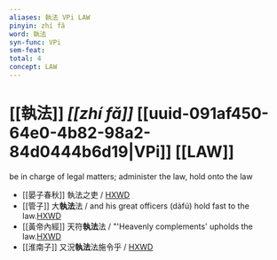 ```yaml
---
aliases: 執法 VPi LAW
pinyin: zhí fǎ
word: 執法
syn-func: VPi
sem-feat: 
total: 4
concept: LAW 
---
```

# [[執法]] *[[zhí fǎ]]*  [[uuid-091af450-64e0-4b82-98a2-84d0444b6d19|VPi]] [[LAW]]
be in charge of legal matters; administer the law, hold onto the law
 - [[晏子春秋]] 執法之吏 / [HXWD](https://hxwd.org/textview.html?location=KR2g0003_tls_001-16a.16)
 - [[管子]] 大**執法**法 / and his great officers (dàfú) hold fast to the law.[HXWD](https://hxwd.org/textview.html?location=KR3c0001_tls_011-20a.4)
 - [[黃帝內經]] 天符**執法**法 / "'Heavenly complements' upholds the law.[HXWD](https://hxwd.org/textview.html?location=KR3e0001_tls_068-5a.45)
 - [[淮南子]] 又況**執法**法施令乎 / [HXWD](https://hxwd.org/textview.html?location=KR3j0010_tls_009-11a.1)